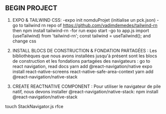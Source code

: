 ## BEGIN PROJECT
1) EXPO & TAILWIND CSS:
-expo init nomduProjet (initialise un pck.json)
-go to tailwind rn repo of https://github.com/vadimdemedes/tailwind-rn
then npm install tailwind-rn
-for run expo start 
-go to app.js 
import {useTailwind} from 'tailwind-rn';
const tailwind = useTailwind();
and change css 

2) INSTALL BLOCS DE CONSTRUCTION & FONDATION PARTAGÉES :
Les bibliothèques que nous avons installées jusqu'à présent sont les blocs de construction et les fondations partagées des navigateurs : 
go to react navigation, read docs
yarn add @react-navigation/native
expo install react-native-screens react-native-safe-area-context
yarn add @react-navigation/native-stack

3) CREATE REACTNATIVE COMPONENT :
Pour utiliser le navigateur de pile natif, nous devons installer @react-navigation/native-stack:
npm install @react-navigation/native-stack


touch StackNavigator.js 
rfce